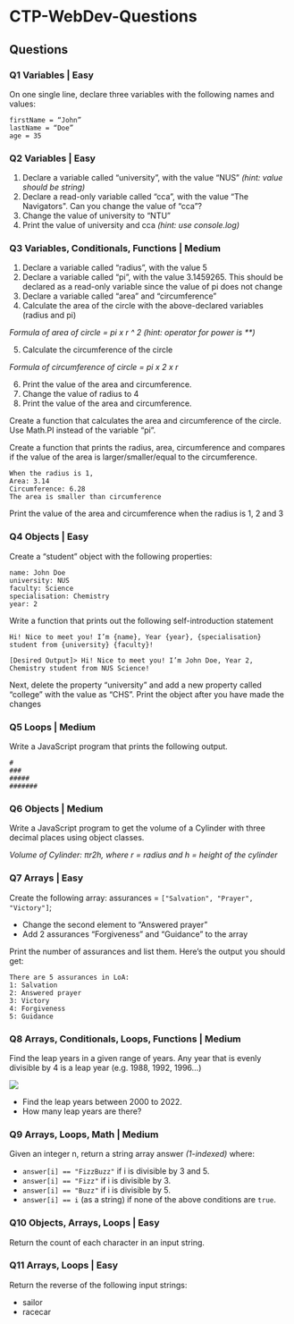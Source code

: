 # CTP-WebDev-Questions

## Questions

### Q1 Variables | Easy
On one single line, declare three variables with the following names and values:
  ```
  firstName = “John”
  lastName = “Doe”
  age = 35
  ```

### Q2 Variables | Easy
1. Declare a variable called “university”, with the value “NUS” *(hint: value should be string)*
2. Declare a read-only variable called “cca”, with the value “The Navigators". Can you change the value of “cca”?
3. Change the value of university to “NTU”
4. Print the value of university and cca  *(hint: use console.log)*

### Q3 Variables, Conditionals, Functions | Medium 
1. Declare a variable called “radius”, with the value 5
2. Declare a variable called “pi”, with the value 3.1459265. This should be declared as a read-only variable since the value of pi does not change
3. Declare a variable called “area” and “circumference”
4. Calculate the area of the circle with the above-declared variables (radius and pi)

*Formula of area of circle = pi x r ^ 2 (hint: operator for power  is \*\*)*

5. Calculate the circumference of the circle

*Formula of circumference of circle = pi x 2 x r*

6. Print the value of the area and circumference.
7. Change the value of radius to 4
8. Print the value of the area and circumference. 

Create a function that calculates the area and circumference of the circle. Use Math.PI instead of the variable “pi”.

Create a function that prints the radius, area, circumference and compares if the value of the area is larger/smaller/equal to the circumference. 
```Sample output
When the radius is 1,
Area: 3.14
Circumference: 6.28
The area is smaller than circumference 
```
Print the value of the area and circumference when the radius is 1, 2 and 3

### Q4 Objects | Easy
Create a “student” object with the following properties:
```
name: John Doe
university: NUS
faculty: Science
specialisation: Chemistry
year: 2
```
Write a function that prints out the following self-introduction statement

```Hi! Nice to meet you! I’m {name}, Year {year}, {specialisation} student from {university} {faculty}!```

```[Desired Output]> Hi! Nice to meet you! I’m John Doe, Year 2, Chemistry student from NUS Science!```

Next, delete the property “university” and add a new property called “college” with the value as “CHS”. 
Print the object after you have made the changes

### Q5 Loops | Medium
Write a JavaScript program that prints the following output. 
```
#
###
#####
#######
```

### Q6 Objects | Medium
Write a JavaScript program to get the volume of a Cylinder with three decimal places using object classes.

*Volume of Cylinder:  πr2h, where r = radius and h = height of the cylinder*

### Q7 Arrays | Easy 
Create the following array: assurances = `["Salvation", "Prayer", "Victory"]`;

- Change the second element to “Answered prayer”
- Add 2 assurances “Forgiveness” and “Guidance” to the array

Print the number of assurances and list them. Here’s the output you should get:
```
There are 5 assurances in LoA:
1: Salvation
2: Answered prayer
3: Victory
4: Forgiveness
5: Guidance
```

### Q8 Arrays, Conditionals, Loops, Functions | Medium 
Find the leap years in a given range of years. 
Any year that is evenly divisible by 4 is a leap year (e.g. 1988, 1992, 1996…)

![](https://www.kumon.com/resources/wp-content/uploads/2020/02/LeapYearMath-1.png)

- Find the leap years between 2000 to 2022.
- How many leap years are there?

### Q9 Arrays, Loops, Math | Medium
Given an integer n, return a string array answer *(1-indexed)* where:
- `answer[i] == "FizzBuzz"` if i is divisible by 3 and 5.
- `answer[i] == "Fizz"` if i is divisible by 3.
- `answer[i] == "Buzz"` if i is divisible by 5.
- `answer[i] == i` (as a string) if none of the above conditions are `true`.

### Q10 Objects, Arrays, Loops | Easy
Return the count of each character in an input string.

### Q11 Arrays, Loops | Easy
Return the reverse of the following input strings: 
- sailor
- racecar






